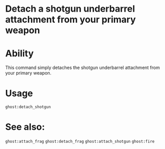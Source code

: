 # Detach a shotgun underbarrel attachment from your primary weapon

# Ability
This command simply detaches the shotgun underbarrel attachment from your primary weapon.

# Usage
`ghost:detach_shotgun`

# See also:
`ghost:attach_frag`
`ghost:detach_frag`
`ghost:attach_shotgun`
`ghost:fire`
